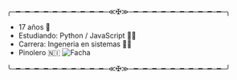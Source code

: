 ╭─━─━─━─━─━─━─━─━─━─━─≪✠≫─━─━─━─━─━─━─━─━─━─━─╮

- 17 años 👨
- Estudiando: Python / JavaScript 👨‍💻
- Carrera: Ingeneria en sistemas 👨‍🎓
- Pinolero 🇳🇮
![Facha](https://imgur.com/kORCgo5.png)

╰─━─━─━─━─━─━─━─━─━─━─≪✠≫─━─━─━─━─━─━─━─━─━─━─╯
